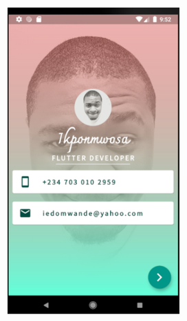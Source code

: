 <p align="center"><img src="https://github.com/Geoslim/Simple-personal-business-card/blob/master/images/mi-card.png" width="400"></p>
